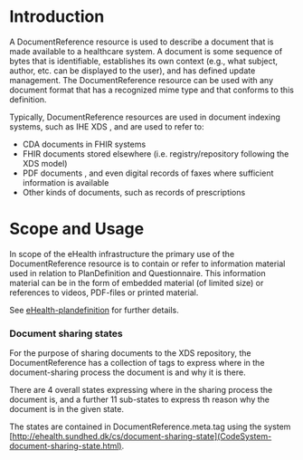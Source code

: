 # Introduction
A DocumentReference resource is used to describe a document that is made available to a healthcare system. A document is some sequence of bytes that is identifiable, establishes its own context (e.g., what subject, author, etc. can be displayed to the user), and has defined update management. The DocumentReference resource can be used with any document format that has a recognized mime type and that conforms to this definition.

Typically, DocumentReference resources are used in document indexing systems, such as IHE XDS , and are used to refer to:

- CDA  documents in FHIR systems
- FHIR documents stored elsewhere (i.e. registry/repository following the XDS model)
- PDF documents , and even digital records of faxes where sufficient information is available
- Other kinds of documents, such as records of prescriptions

# Scope and Usage
In scope of the eHealth infrastructure the primary use of the DocumentReference resource is to contain or refer to information material used in relation to PlanDefinition and Questionnaire. This information material can be in the form of embedded material (of limited size) or references to videos, PDF-files or printed material. 

See [eHealth-plandefinition](StructureDefinition-ehealth-plandefinition.html) for further details.

### Document sharing states 
For the purpose of sharing documents to the XDS repository, the DocumentReference has a collection of tags to express where in the document-sharing process the document is and why it is there.

There are 4 overall states expressing where in the sharing process the document is, and a further 11 sub-states to express th reason why the document is in the given state.

The states are contained in DocumentReference.meta.tag using the system [http://ehealth.sundhed.dk/cs/document-sharing-state](CodeSystem-document-sharing-state.html).

